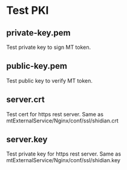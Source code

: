 # Test PKI

## private-key.pem

Test private key to sign MT token.

## public-key.pem

Test public key to verify MT token.

## server.crt

Test cert for https rest server. Same as mtExternalService/Nginx/conf/ssl/shidian.crt

## server.key

Test private key for https rest server. Same as mtExternalService/Nginx/conf/ssl/shidian.key